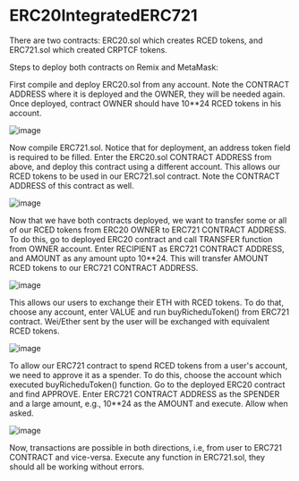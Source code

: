 # ERC20IntegratedERC721

There are two contracts: 
  ERC20.sol which creates RCED tokens, and
  ERC721.sol which created CRPTCF tokens.
  
Steps to deploy both contracts on Remix and MetaMask:

  First compile and deploy ERC20.sol from any account. 
  Note the CONTRACT ADDRESS where it is deployed and the OWNER, they will be needed again.
  Once deployed, contract OWNER should have 10**24 RCED tokens in his account.
  
  ![image](https://user-images.githubusercontent.com/67114340/116931872-2f573300-ac7f-11eb-87e0-83e04ee9d683.png)

  
  Now compile ERC721.sol. 
  Notice that for deployment, an address token field is required to be filled.
  Enter the ERC20.sol CONTRACT ADDRESS from above, and deploy this contract using a different account. 
  This allows our RCED tokens to be used in our ERC721.sol contract.
  Note the CONTRACT ADDRESS of this contract as well.
  
  ![image](https://user-images.githubusercontent.com/67114340/116932325-bb695a80-ac7f-11eb-9543-432a7850622d.png)

  
  Now that we have both contracts deployed, we want to transfer some or all of our RCED tokens from ERC20 OWNER to ERC721 CONTRACT ADDRESS.
  To do this, go to deployed ERC20 contract and call TRANSFER function from OWNER account. 
  Enter RECIPIENT as ERC721 CONTRACT ADDRESS, and AMOUNT as any amount upto 10**24.
  This will transfer AMOUNT RCED tokens to our ERC721 CONTRACT ADDRESS.
  
  ![image](https://user-images.githubusercontent.com/67114340/116932624-231fa580-ac80-11eb-9b5e-ebebf341375a.png)

  
  This allows our users to exchange their ETH with RCED tokens. 
  To do that, choose any account, enter VALUE and run buyRicheduToken() from ERC721 contract.
  Wei/Ether sent by the user will be exchanged with equivalent RCED tokens.
  
  ![image](https://user-images.githubusercontent.com/67114340/116932948-8ad5f080-ac80-11eb-817f-cee8c101f30c.png)

  
  To allow our ERC721 contract to spend RCED tokens from a user's account, we need to approve it as a spender.
  To do this, choose the account which executed buyRicheduToken() function. 
  Go to the deployed ERC20 contract and find APPROVE.
  Enter ERC721 CONTRACT ADDRESS as the SPENDER and a large amount, e.g., 10**24 as the AMOUNT and execute. Allow when asked.
  
  ![image](https://user-images.githubusercontent.com/67114340/116933201-da1c2100-ac80-11eb-99fc-e84e6febad01.png)

  
  Now, transactions are possible in both directions, i.e, from user to ERC721 CONTRACT and vice-versa.
  Execute any function in ERC721.sol, they should all be working without errors.
